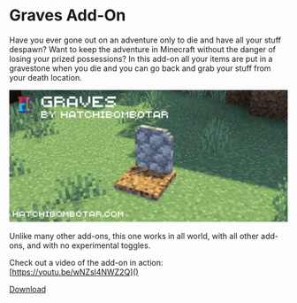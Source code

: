 # Graves Add-On
Have you ever gone out on an adventure only to die and have all your stuff despawn? Want to keep the adventure in Minecraft without the danger of losing your prized possessions? In this add-on all your items are put in a gravestone when you die and you can go back and grab your stuff from your death location.

![Graves Add-On Banner Image](./assets/banner.png)

Unlike many other add-ons, this one works in all world, with all other add-ons, and with no experimental toggles.

Check out a video of the add-on in action:
[https://youtu.be/wNZsl4NWZ2Q]()

[Download](https://github.com/Hatchibombotar/graves-addon/releases/download/latest-build/graves.addon)
